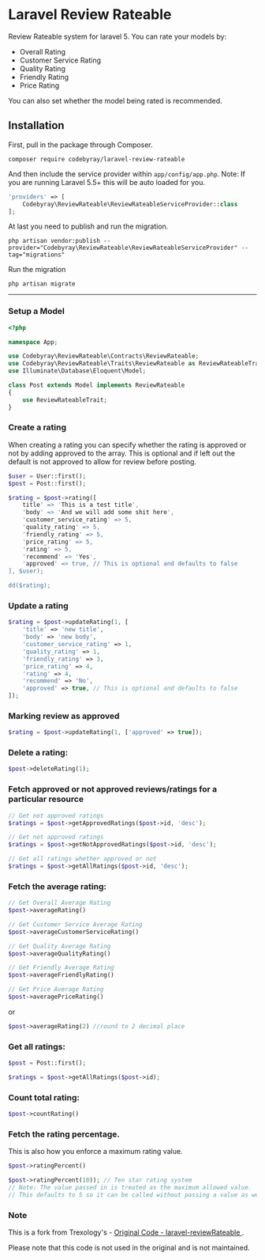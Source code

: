# Laravel Review Rateable
Review Rateable system for laravel 5. You can rate your models by:
- Overall Rating
- Customer Service Rating
- Quality Rating
- Friendly Rating
- Price Rating

You can also set whether the model being rated is recommended.

## Installation

First, pull in the package through Composer.

```
composer require codebyray/laravel-review-rateable
```

And then include the service provider within `app/config/app.php`. Note: If you are running Laravel 5.5+ this will be auto loaded for you.

```php
'providers' => [
    Codebyray\ReviewRateable\ReviewRateableServiceProvider::class
];
```

At last you need to publish and run the migration.
```
php artisan vendor:publish --provider="Codebyray\ReviewRateable\ReviewRateableServiceProvider" --tag="migrations"
```

Run the migration
```
php artisan migrate
```

-----

### Setup a Model
```php
<?php

namespace App;

use Codebyray\ReviewRateable\Contracts\ReviewRateable;
use Codebyray\ReviewRateable\Traits\ReviewRateable as ReviewRateableTrait;
use Illuminate\Database\Eloquent\Model;

class Post extends Model implements ReviewRateable
{
    use ReviewRateableTrait;
}
```

### Create a rating
When creating a rating you can specify whether the rating is approved or not by adding approved to the array. This is optional and if left 
out the default is not approved to allow for review before posting.
```php
$user = User::first();
$post = Post::first();

$rating = $post->rating([
    title' => 'This is a test title',
    'body' => 'And we will add some shit here',
    'customer_service_rating' => 5,
    'quality_rating' => 5,
    'friendly_rating' => 5,
    'price_rating' => 5,
    'rating' => 5,
    'recommend' => 'Yes',
    'approved' => true, // This is optional and defaults to false
], $user);

dd($rating);
```

### Update a rating
```php
$rating = $post->updateRating(1, [
    'title' => 'new title',
    'body' => 'new body',
    'customer_service_rating' => 1,
    'quality_rating' => 1,
    'friendly_rating' => 3,
    'price_rating' => 4,
    'rating' => 4,
    'recommend' => 'No',
    'approved' => true, // This is optional and defaults to false
]);
```
### Marking review as approved
```php
$rating = $post->updateRating(1, ['approved' => true]);
```
### Delete a rating:
```php
$post->deleteRating(1);
```

### Fetch approved or not approved reviews/ratings for a particular resource
```php
// Get not approved ratings
$ratings = $post->getApprovedRatings($post->id, 'desc');

// Get not approved ratings
$ratings = $post->getNotApprovedRatings($post->id, 'desc');

// Get all ratings whether approved or not
$ratings = $post->getAllRatings($post->id, 'desc');
```
### Fetch the average rating:
````php
// Get Overall Average Rating
$post->averageRating()

// Get Customer Service Average Rating
$post->averageCustomerServiceRating()

// Get Quality Average Rating
$post->averageQualityRating()

// Get Friendly Average Rating
$post->averageFriendlyRating()

// Get Price Average Rating
$post->averagePriceRating()

````

or

````php
$post->averageRating(2) //round to 2 decimal place
````

### Get all ratings:
```php
$post = Post::first();

$ratings = $post->getAllRatings($post->id);
```

### Count total rating:
````php
$post->countRating()
````

### Fetch the rating percentage.
This is also how you enforce a maximum rating value.
````php
$post->ratingPercent()

$post->ratingPercent(10)); // Ten star rating system
// Note: The value passed in is treated as the maximum allowed value.
// This defaults to 5 so it can be called without passing a value as well.
````

### Note
This is a fork from Trexology's - [Original Code - laravel-reviewRateable
](https://github.com/Trexology/laravel-reviewRateable).

Please note that this code is not used in the original and is not maintained.

